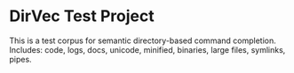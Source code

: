 # DirVec Test Project
This is a test corpus for semantic directory-based command completion.
Includes: code, logs, docs, unicode, minified, binaries, large files, symlinks, pipes.
